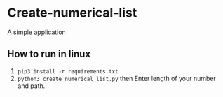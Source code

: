 # Create-numerical-list

A simple application
## How to run in linux
1.  `pip3 install -r requirements.txt`
2. `python3 create_numerical_list.py`
then Enter length of your number and path.
